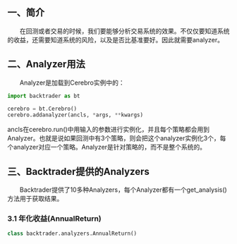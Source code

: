 ## 一、简介
&emsp;&emsp;在回测或者交易的时候，我们要能够分析交易系统的效果。不仅仅要知道系统的收益，还需要知道系统的风险，以及是否比基准要好。因此就需要analyzer。    
## 二、Analyzer用法
&emsp;&emsp;Analyzer是加载到Cerebro实例中的：
```python
import backtrader as bt

cerebro = bt.Cerebro()
cerebro.addanalyzer(ancls, *args, **kwargs)
```
ancls在cerebro.run()中用输入的参数进行实例化，并且每个策略都会用到Analyzer。也就是说如果回测中有3个策略，则会把这个analyzer实例化3个，每个analyzer对应一个策略。Analyzer是针对策略的，而不是整个系统的。   
## 三、Backtrader提供的Analyzers
&emsp;&emsp;Backtrader提供了10多种Analyzers，每个Analyzer都有一个get_analysis()方法用于获取结果。
### 3.1 年化收益(AnnualReturn)
```python
class backtrader.analyzers.AnnualReturn()
```



